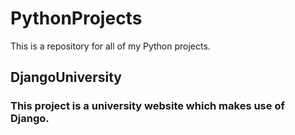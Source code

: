 # PythonProjects
This is a repository for all of my Python projects.
## DjangoUniversity
### This project is a university website which makes use of Django.
